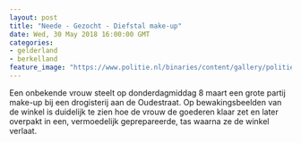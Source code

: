 ```yaml
---
layout: post
title: "Neede - Gezocht - Diefstal make-up"
date: Wed, 30 May 2018 16:00:00 GMT
categories: 
- gelderland 
- berkelland 
feature_image: "https://www.politie.nl/binaries/content/gallery/politie/gezocht/verdachten/2018/mei/02-on/2018102856-1.jpg"
---
```


Een onbekende vrouw steelt op donderdagmiddag 8 maart een grote partij make-up bij een drogisterij aan de Oudestraat. Op bewakingsbeelden van de winkel is duidelijk te zien hoe de vrouw de goederen klaar zet en later overpakt in een, vermoedelijk geprepareerde, tas waarna ze de winkel verlaat.
